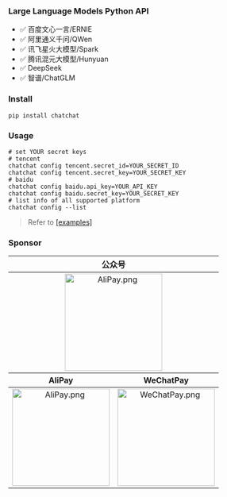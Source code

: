### Large Language Models Python API
- ✅ 百度文心一言/ERNIE
- ✅ 阿里通义千问/QWen
- ✅ 讯飞星火大模型/Spark
- ✅ 腾讯混元大模型/Hunyuan
- ✅ DeepSeek
- ✅ 智谱/ChatGLM

### Install
```shell
pip install chatchat
```

### Usage
```shell
# set YOUR secret keys
# tencent
chatchat config tencent.secret_id=YOUR_SECRET_ID
chatchat config tencent.secret_key=YOUR_SECRET_KEY
# baidu
chatchat config baidu.api_key=YOUR_API_KEY
chatchat config baidu.secret_key=YOUR_SECRET_KEY
# list info of all supported platform
chatchat config --list
```
> Refer to [\[examples\]](./examples)

### Sponsor
<table align="center">
    <thead>
        <tr>
            <th colspan="2">公众号</th>
        </tr>
    </thead>
    <tbody align="center" valign="center">
        <tr>
            <td colspan="2"><img src="https://jiauzhang.github.io/ghstatic/images/ofa_m.png" style="height: 196px" alt="AliPay.png"></td>
        </tr>
    </tbody>
    <thead>
        <tr>
            <th>AliPay</th>
            <th>WeChatPay</th>
        </tr>
    </thead>
    <tbody align="center" valign="center">
        <tr>
            <td><img src="https://jiauzhang.github.io/AliPay.png" style="width: 196px; height: 196px" alt="AliPay.png"></td>
            <td><img src="https://jiauzhang.github.io/WeChatPay.png" style="width: 196px; height: 196px" alt="WeChatPay.png"></td>
        </tr>
    </tbody>
</table>

